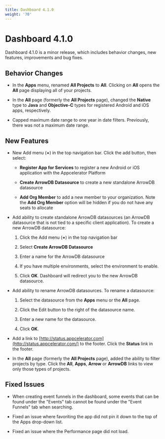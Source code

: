```yaml
---
title: Dashboard 4.1.0
weight: '70'
---
```


# Dashboard 4.1.0

Dashboard 4.1.0 is a minor release, which includes behavior changes, new features, improvements and bug fixes.

## Behavior Changes

* In the **Apps** menu, renamed **All Projects** to **All**. Clicking on **All** opens the **All** page displaying all of your projects.

* In the **All** page (formerly the **All Projects** page), changed the **Native** type to **Java** and **Objective-C** types for registered Android and iOS apps, respectively.

* Capped maximum date range to one year in date filters. Previously, there was not a maximum date range.

## New Features

* New Add menu (**+**) in the top navigation bar. Click the add button, then select:

    * **Register App for Services** to register a new Android or iOS application with the Appcelerator Platform

    * **Create ArrowDB Datasource** to create a new standalone ArrowDB datasource

    * **Add Org Member** to add a new member to your organization. Note the **Add Org Member** option will be hidden if you do not have any seats to allocate

* Add ability to create standalone ArrowDB datasources (an ArrowDB datasource that is not tied to a specific client application). To create a new ArrowDB datasource:

    1. Click the Add menu (**+**) in the top navigation bar

    2. Select **Create ArrowDB Datasource**

    3. Enter a name for the ArrowDB datasource

    4. If you have multiple environments, select the environment to enable.

    5. Click **OK**. Dashboard will redirect you to the new ArrowDB datasource.

* Add ability to rename ArrowDB datasources. To rename a datasource:

    1. Select the datasource from the **Apps** menu or the **All** page.

    2. Click the Edit button to the right of the datasource name.

    3. Enter a new name for the datasource.

    4. Click **OK**.

* Add a link to [http://status.appcelerator.com](http://status.appcelerator.com/) to the footer. Click the **Status** link in the footer.

* In the **All** page (formerly the **All Projects** page), added the ability to filter projects by type. Click the **All**, **Apps**, **Arrow** or **ArrowDB** links to view only those types of projects.

## Fixed Issues

* When creating event funnels in the dashboard, some events that can be found under the "Events" tab cannot be found under the "Event Funnels" tab when searching.

* Fixed an issue where favoriting the app did not pin it down to the top of the Apps drop-down list.

* Fixed an issue where the Performance page did not load.
